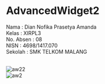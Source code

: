 # AdvancedWidget2

Nama : Dian Nofika Prasetya Amanda <br>
Kelas : XIRPL3 <br>
No. Absen : 08 <br>
NISN : 4698/1417.070 <br>
Sekolah : SMK TELKOM MALANG <br> <br>

![aw22](https://cloud.githubusercontent.com/assets/22007761/22758153/0c2e1af4-ee80-11e6-983e-a4c42a389788.png) <br>
![aw2](https://cloud.githubusercontent.com/assets/22007761/22758154/0c35d1cc-ee80-11e6-88ec-d7ea9d219ae2.png)

